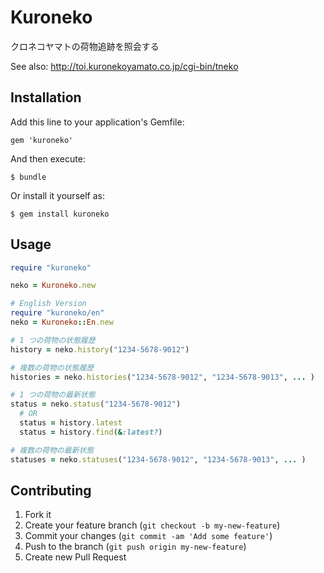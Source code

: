 # Kuroneko

クロネコヤマトの荷物追跡を照会する

See also: http://toi.kuronekoyamato.co.jp/cgi-bin/tneko

## Installation

Add this line to your application's Gemfile:

    gem 'kuroneko'

And then execute:

    $ bundle

Or install it yourself as:

    $ gem install kuroneko

## Usage

``` ruby
require "kuroneko"

neko = Kuroneko.new

# English Version
require "kuroneko/en"
neko = Kuroneko::En.new

# 1 つの荷物の状態履歴
history = neko.history("1234-5678-9012")

# 複数の荷物の状態履歴
histories = neko.histories("1234-5678-9012", "1234-5678-9013", ... )

# 1 つの荷物の最新状態
status = neko.status("1234-5678-9012")
  # OR
  status = history.latest
  status = history.find(&:latest?)

# 複数の荷物の最新状態
statuses = neko.statuses("1234-5678-9012", "1234-5678-9013", ... )

```

## Contributing

1. Fork it
2. Create your feature branch (`git checkout -b my-new-feature`)
3. Commit your changes (`git commit -am 'Add some feature'`)
4. Push to the branch (`git push origin my-new-feature`)
5. Create new Pull Request
